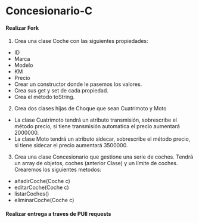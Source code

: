# Concesionario-C

#### Realizar Fork

1. Crea una clase Coche con las siguientes propiedades:
- ID
- Marca
- Modelo
- KM
- Precio
- Crear un constructor donde le pasemos los valores.
- Crea sus get y set de cada propiedad.
- Crea el método toString.

2. Crea dos clases hijas de Choque que sean Cuatrimoto y Moto
-  La clase Cuatrimoto tendrá un atributo transmisión, sobrescribe el método precio, si tiene transmisión automatica el precio aumentará 2000000.
-  La clase Moto tendrá un atributo sidecar, sobrescribe el método precio, si tiene sidecar el precio aumentará 3500000.

3. Crea una clase Concesionario que gestione una serie de coches.
Tendrá un array de objetos, coches (anterior Clase) y un límite de coches.
Crearemos los siguientes metodos:
- añadirCoche(Coche c)
- editarCoche(Coche c)
- listarCoches()
- eliminarCoche(Coche c)


#### Realizar entrega a traves de PUll requests

